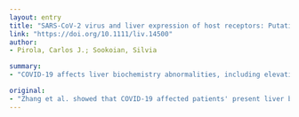 ```yaml
---
layout: entry
title: "SARS-CoV-2 virus and liver expression of host receptors: Putative mechanisms of liver involvement in COVID-19"
link: "https://doi.org/10.1111/liv.14500"
author:
- Pirola, Carlos J.; Sookoian, Silvia

summary:
- "COVID-19 affects liver biochemistry abnormalities, including elevation of aminotransferases, gamma-glutamyl transferase, and alkaline phosphatases. Patients with chronic liver disease may be more vulnerable to the severe clinical consequences. Hence, several possible scenarios in the setting of liver diseases have been postulated. Zhang et al. showed that COVId-19 affected patients' present liver biochemical abnormalities."

original:
- "Zhang et al. showed that COVID-19 affected patients' present liver biochemistry abnormalities, including elevation of aminotransferases, gamma-glutamyl transferase, and alkaline phosphatase (1) . Hence, several possible clinical scenarios in the setting of liver diseases have been postulated. First, patients with chronic liver disease may be more vulnerable to the severe clinical consequences of COVID-19, including oxygen desaturation and hypoxemia due to severe pneumonia or the cytokine storm (1;2) . Second, liver biochemistry abnormalities are the consequence of drug toxicity."
---
```


